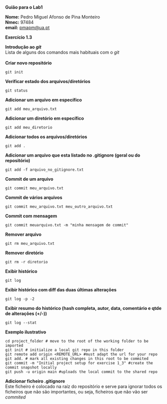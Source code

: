 **Guião para o Lab1**

**Nome:** Pedro Miguel Afonso de Pina Monteiro <br>
**Nmec:** 97484 <br>
**email:** pmapm@ua.pt

**Exercício 1.3**

**Introdução ao *git***<br>
Lista de alguns dos comandos mais habituais com o *git*<br><br>
**Criar novo repositório**

	git init

**Verificar estado dos arquivos/diretórios**

	git status

**Adicionar um arquivo em específico**

	git add meu_arquivo.txt

 **Adicionar um diretório em específico**

	git add meu_diretorio

**Adicionar todos os arquivos/diretórios**
	
	git add .	
	
**Adicionar um arquivo que esta listado no .gitignore (geral ou do repositório)**
	
	git add -f arquivo_no_gitignore.txt
	
**Commit de um arquivo**
	
	git commit meu_arquivo.txt

**Commit de vários arquivos**

	git commit meu_arquivo.txt meu_outro_arquivo.txt
	
**Commit com mensagem**

	git commit meuarquivo.txt -m "minha mensagem de commit"

**Remover arquivo**

	git rm meu_arquivo.txt

**Remover diretório**

	git rm -r diretorio

**Exibir histórico**
	
	git log
	
**Exibir histórico com diff das duas últimas alterações**

	git log -p -2
	
**Exibir resumo do histórico (hash completa, autor, data, comentário e qtde de alterações (+/-))**

	git log --stat


**Exemplo ilustrativo**
```
cd project_folder # move to the root of the working folder to be imported
git init # initialize a local git repo in this folder
git remote add origin <REMOTE_URL> #must adapt the url for your repo
git add. # mark all existing changes in this root to be commited
git commit -m "Initial project setup for exercise 1_3" #create the
commit snapshot locally
git push -u origin main #uploads the local commit to the shared repo
```

**Adicionar ficheiro .gitignore** <br>
Este ficheiro é colocado na raíz do repositório e serve para ignorar todos os ficheiros que não são importantes, ou seja, ficheiros que não vão ser *commited*